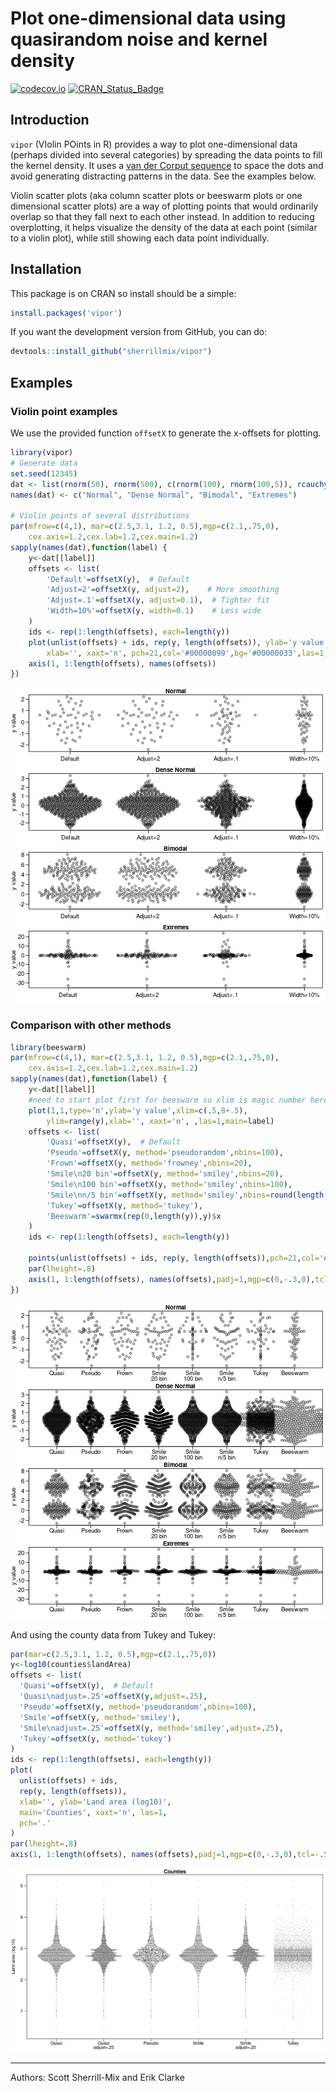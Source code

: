 # Plot one-dimensional data using quasirandom noise and kernel density

[![codecov.io](https://codecov.io/github/sherrillmix/vipor/coverage.svg?branch=master)](https://codecov.io/github/sherrillmix/vipor?branch=master)
[![CRAN_Status_Badge](http://www.r-pkg.org/badges/version/vipor)](https://cran.r-project.org/package=vipor)

## Introduction

`vipor` (VIolin POints in R) provides a way to plot one-dimensional data (perhaps divided into several categories) by spreading the data points to fill the kernel density. It uses a [van der Corput sequence](http://en.wikipedia.org/wiki/Van_der_Corput_sequence) to space the dots and avoid generating distracting patterns in the data. See the examples below.

Violin scatter plots (aka column scatter plots or beeswarm plots or one dimensional scatter plots) are a way of plotting points that would ordinarily overlap so that they fall next to each other instead. In addition to reducing overplotting, it helps visualize the density of the data at each point (similar to a violin plot), while still showing each data point individually.

## Installation
This package is on CRAN so install should be a simple:

```r
install.packages('vipor')
```

If you want the development version from GitHub, you can do:


```r
devtools::install_github("sherrillmix/vipor")
```

## Examples

### Violin point examples

We use the provided function `offsetX` to generate the x-offsets for plotting.

```r
library(vipor)
# Generate data
set.seed(12345)
dat <- list(rnorm(50), rnorm(500), c(rnorm(100), rnorm(100,5)), rcauchy(100))
names(dat) <- c("Normal", "Dense Normal", "Bimodal", "Extremes")

# Violin points of several distributions
par(mfrow=c(4,1), mar=c(2.5,3.1, 1.2, 0.5),mgp=c(2.1,.75,0),
	cex.axis=1.2,cex.lab=1.2,cex.main=1.2)
sapply(names(dat),function(label) {
	y<-dat[[label]]
	offsets <- list(
		'Default'=offsetX(y),  # Default
		'Adjust=2'=offsetX(y, adjust=2),    # More smoothing
		'Adjust=.1'=offsetX(y, adjust=0.1),  # Tighter fit
		'Width=10%'=offsetX(y, width=0.1)    # Less wide
	)  
	ids <- rep(1:length(offsets), each=length(y))
	plot(unlist(offsets) + ids, rep(y, length(offsets)), ylab='y value',
		xlab='', xaxt='n', pch=21,col='#00000099',bg='#00000033',las=1,main=label)
	axis(1, 1:length(offsets), names(offsets))
})
```

![plot of chunk adjust-examples](tools/adjust-examples-1.png)


### Comparison with other methods

```r
library(beeswarm)
par(mfrow=c(4,1), mar=c(2.5,3.1, 1.2, 0.5),mgp=c(2.1,.75,0),
	cex.axis=1.2,cex.lab=1.2,cex.main=1.2)
sapply(names(dat),function(label) {
	y<-dat[[label]]
	#need to start plot first for beeswarm so xlim is magic number here
	plot(1,1,type='n',ylab='y value',xlim=c(.5,8+.5),
		ylim=range(y),xlab='', xaxt='n', ,las=1,main=label)
	offsets <- list(
		'Quasi'=offsetX(y),  # Default
		'Pseudo'=offsetX(y, method='pseudorandom',nbins=100),
		'Frown'=offsetX(y, method='frowney',nbins=20),
		'Smile\n20 bin'=offsetX(y, method='smiley',nbins=20),
		'Smile\n100 bin'=offsetX(y, method='smiley',nbins=100),
		'Smile\nn/5 bin'=offsetX(y, method='smiley',nbins=round(length(y)/5)),
		'Tukey'=offsetX(y, method='tukey'),
		'Beeswarm'=swarmx(rep(0,length(y)),y)$x
	)
	ids <- rep(1:length(offsets), each=length(y))

	points(unlist(offsets) + ids, rep(y, length(offsets)),pch=21,col='#00000099',bg='#00000033')
	par(lheight=.8)
	axis(1, 1:length(offsets), names(offsets),padj=1,mgp=c(0,-.3,0),tcl=-.5)
})
```

![plot of chunk other-methods](tools/other-methods-1.png)

And using the county data from Tukey and Tukey:

```r
par(mar=c(2.5,3.1, 1.2, 0.5),mgp=c(2.1,.75,0))
y<-log10(counties$landArea)
offsets <- list(
  'Quasi'=offsetX(y),  # Default
  'Quasi\nadjust=.25'=offsetX(y,adjust=.25),
  'Pseudo'=offsetX(y, method='pseudorandom',nbins=100),
  'Smile'=offsetX(y, method='smiley'),
  'Smile\nadjust=.25'=offsetX(y, method='smiley',adjust=.25),
  'Tukey'=offsetX(y, method='tukey')
)
ids <- rep(1:length(offsets), each=length(y))
plot(
  unlist(offsets) + ids,
  rep(y, length(offsets)),
  xlab='', ylab='Land area (log10)',
  main='Counties', xaxt='n', las=1,
  pch='.'
)
par(lheight=.8)
axis(1, 1:length(offsets), names(offsets),padj=1,mgp=c(0,-.3,0),tcl=-.5)
```

![plot of chunk methods-county](tools/methods-county-1.png)

------
Authors: Scott Sherrill-Mix and Erik Clarke

